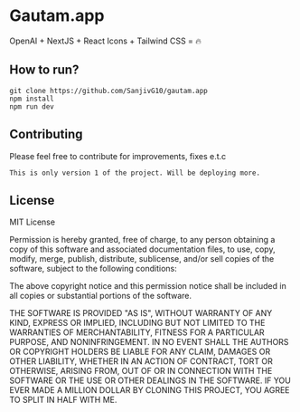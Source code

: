 # Gautam.app

OpenAI + NextJS + React Icons + Tailwind CSS = 🔥

## How to run? 

```
git clone https://github.com/SanjivG10/gautam.app
npm install
npm run dev
```

## Contributing

Please feel free to contribute for improvements, fixes e.t.c

```
This is only version 1 of the project. Will be deploying more.
```

## License

MIT License

Permission is hereby granted, free of charge, to any person obtaining a copy of this software and associated documentation files, to use, copy, modify, merge, publish, distribute, sublicense, and/or sell copies of the software, subject to the following conditions:

The above copyright notice and this permission notice shall be included in all copies or substantial portions of the software.

THE SOFTWARE IS PROVIDED "AS IS", WITHOUT WARRANTY OF ANY KIND, EXPRESS OR IMPLIED, INCLUDING BUT NOT LIMITED TO THE WARRANTIES OF MERCHANTABILITY, FITNESS FOR A PARTICULAR PURPOSE, AND NONINFRINGEMENT. IN NO EVENT SHALL THE AUTHORS OR COPYRIGHT HOLDERS BE LIABLE FOR ANY CLAIM, DAMAGES OR OTHER LIABILITY, WHETHER IN AN ACTION OF CONTRACT, TORT OR OTHERWISE, ARISING FROM, OUT OF OR IN CONNECTION WITH THE SOFTWARE OR THE USE OR OTHER DEALINGS IN THE SOFTWARE. IF YOU EVER MADE A MILLION DOLLAR BY CLONING THIS PROJECT, YOU AGREE TO SPLIT IN HALF WITH ME.